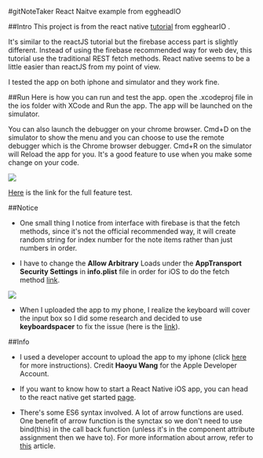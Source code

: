 
#gitNoteTaker React Naitve example from eggheadIO

##Intro
This project is from the react native [tutorial](https://egghead.io/courses/react-native-fundamentals) from egghearIO .

It's similar to the reactJS tutorial but the firebase access part is slightly different. Instead of using the firebase recommended way for web dev, this tutorial use the traditional REST fetch methods. React native seems to be a little easier than reactJS from my point of view. 

I tested the app on both iphone and simulator and they work fine. 

##Run
Here is how you can run and test the app. open the .xcodeproj file in the ios folder with XCode and Run the app. The app will be launched on the simulator. 

You can also launch the debugger on your chrome browser. Cmd+D on the simulator to show the menu and you can choose to use the remote debugger which is the Chrome browser debugger. Cmd+R on the simulator will Reload the app for you. It's a good feature to use when you make some change on your code. 

![](http://imgur.com/0R3aUxq.gif)


[Here](https://youtu.be/zVtSmmIdCC8) is the link for the full feature test. 


##Notice
* One small thing I notice from interface with firebase is that the fetch methods, since it's not the official recommended way, it will create random string for index number for the note items rather than just numbers in order.

* I have to change the **Allow Arbitrary** Loads under the **AppTransport Security Settings** in **info.plist** file in order for iOS to do the fetch method 
[link](http://stackoverflow.com/questions/31254725/transport-security-has-blocked-a-cleartext-http).


![](http://i.stack.imgur.com/LqXFE.png)

* When I uploaded the app to my phone, I realize the keyboard will cover the input box so I did some research and decided to use **keyboardspacer** to fix the issue (here is the [link](https://github.com/Andr3wHur5t/react-native-keyboard-spacer)).


##Info
* I used a developer account to upload the app to my iphone (click [here](https://github.com/qizhong19920114/React_Redux_Study/blob/master/gitNoteTaker_iOS/Instruction.md) for more instructions). Credit **Haoyu Wang** for the Apple Developer Account. 

* If you want to know how to start a React Native iOS app, you can head to the react native get started [page](https://facebook.github.io/react-native/docs/getting-started.html).

* There's some ES6 syntax involved. A lot of arrow functions are used. One benefit of arrow function is the synctax so we don't need to use bind(this) in the call back function (unless it's in the component attribute assignment then we have to). For more information about arrow, refer to [this](http://exploringjs.com/es6/ch_arrow-functions.html) article. 












